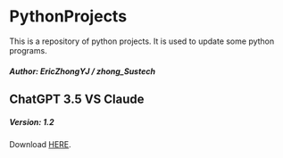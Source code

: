 # PythonProjects

This is a repository of python projects. It is used to update some python programs.

##### Author: EricZhongYJ / zhong_Sustech

## ChatGPT 3.5 VS Claude 

##### Version: 1.2

Download [HERE](https://raw.githubusercontent.com/EricZhongYJ/PythonProjects/main/ChatGpt/ChatGpt.exe).
